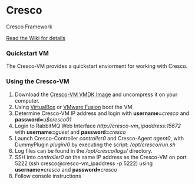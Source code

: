 Cresco
======

Cresco Framework

[Read the Wiki for details](https://github.com/ResearchWorx/Cresco/wiki)

### Quickstart VM
The Cresco-VM provides a quickstart enviorment for working with Cresco.

### Using the Cresco-VM

1. Download the [Cresco-VM VMDK Image](http://128.163.2.80/Cresco-VM.vmdk.gz) and uncompress it on your computer.
2. Using [VirtualBox](https://www.virtualbox.org) or [VMware Fusion](http://www.vmware.com/products/fusion) boot the VM.
3. Determine Cresco-VM IP address and login with **username=**_cresco_ and **password=**_u$cresco01_
4. Login to RabbitMQ Web Interface _http://cresco-vm\_ipaddress:15672_ with **username=**_guest_ and **password=**_cresco_
5. Launch Cresco-Controller _controller0_ and Cresco-Agent _agent0_, with DummyPlugin _plugin/0_ by executing the script: _/opt/cresco/run.sh_
6. Log files can be found in the _/opt/cresco/logs/_ directory.
7. SSH into _controller0_ on the same IP address as the Cresco-VM on port 5222 (ssh cresco@cresco-vm\_ipaddress -p 5222) using **username=**_cresco_ and **password=**_cresco_
8. Follow console instructions


